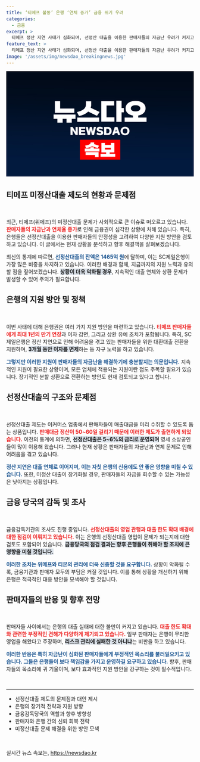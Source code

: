 ```yaml
---
title: ‘티메프 불똥’ 은행 ‘연체 증가’ 금융 위기 우려
categories:
  - 금융
excerpt: >
  티메프 정산 지연 사태가 심화되며, 선정산 대출을 이용한 판매자들의 자금난 우려가 커지고 있습니다. 은행들은 최대 1년 만기 연장과 이자 지원 방안을 검토 중입니다. 그러나 판매자들의 불만과 은행의 영업 관행에 대한 우려가 교차하며 혼란이 가중되고 있습니다.
feature_text: >
  티메프 정산 지연 사태가 심화되며, 선정산 대출을 이용한 판매자들의 자금난 우려가 커지고 있습니다. 은행들은 최대 1년 만기 연장과 이자 지원 방안을 검토 중입니다. 그러나 판매자들의 불만과 은행의 영업 관행에 대한 우려가 교차하며 혼란이 가중되고 있습니다.
image: '/assets/img/newsdao_breakingnews.jpg'
---
```


<p><img src="/assets/img/newsdao_breakingnews.jpg" alt="cryptoinkorea 속보" /></p>

<h2 data-ke-size="size26">티메프 미정산대출 제도의 현황과 문제점</h2>

<p data-ke-size="size16">&nbsp;</p>

<p data-ke-size="size16">최근, 티메프(위메프)의 미정산대출 문제가 사회적으로 큰 이슈로 떠오르고 있습니다. <b><span style="color: #ee2323;">판매자들의 자금난과 연체율 증가</span></b>로 인해 금융권이 심각한 상황에 처해 있습니다. 특히, 은행들은 선정산대출을 이용한 판매자들의 안정성을 고려하여 다양한 지원 방안을 검토하고 있습니다. 이 글에서는 현재 상황을 분석하고 향후 해결책을 살펴보겠습니다.</p>

<p data-ke-size="size16">최신의 통계에 따르면, <b><span style="color: #1a5490;">선정산대출의 잔액은 1465억 원</span></b>에 달하며, 이는 SC제일은행이 가장 많은 비중을 차지하고 있습니다. 이러한 배경과 함께, 지금까지의 지원 노력과 유의할 점을 짚어보겠습니다. <b><span style="background-color: #21538527;">상황이 더욱 악화될 경우</span></b>, 지속적인 대출 연체와 상환 문제가 발생할 수 있어 주의가 필요합니다.</p>

<h2 data-ke-size="size26">은행의 지원 방안 및 정책</h2>

<p data-ke-size="size16">&nbsp;</p>

<p data-ke-size="size16">이번 사태에 대해 은행권은 여러 가지 지원 방안을 마련하고 있습니다. <b><span style="color: #ee2323;">티메프 판매자들에게 최대 1년의 만기 연장</span></b>과 이자 감면, 그리고 상환 유예 조치가 포함됩니다. 특히, SC제일은행은 정산 지연으로 인해 어려움을 겪고 있는 판매자들을 위한 대환대출 전환을 지원하며, <b><span style="background-color: #21538527;">3개월 동안 이자를 면제</span></b>하는 등 자구 노력을 하고 있습니다.</p>

<p data-ke-size="size16"><b><span style="color: #1a5490;">그렇지만 이러한 지원이 판매자들의 자금난을 해결하기에 충분할지는 의문입니다.</span></b> 지속적인 지원이 필요한 상황이며, 모든 업체에 적용되는 지원이란 점도 주목할 필요가 있습니다. 장기적인 분할 상환으로 전환하는 방안도 현재 검토되고 있다고 합니다.</p>

<h2 data-ke-size="size26">선정산대출의 구조와 문제점</h2>

<p data-ke-size="size16">&nbsp;</p>

<p data-ke-size="size16">선정산대출 제도는 이커머스 업종에서 판매자들이 매출대금을 미리 수취할 수 있도록 돕는 상품입니다. <b><span style="color: #ee2323;">판매대금 정산이 50~60일 걸리기 때문에 이러한 제도가 출현하게 되었습니다.</span></b> 이전의 통계에 의하면, <b><span style="background-color: #21538527;">선정산대출은 5~6%의 금리로 운영되며</span></b> 영세 소상공인들이 많이 이용해 왔습니다. 그러나 현재 상황은 판매자들의 자금난과 연체 문제로 인해 어려움을 겪고 있습니다.</p>

<p data-ke-size="size16"><b><span style="color: #1a5490;">정산 지연은 대출 연체로 이어지며, 이는 자칫 은행의 신용에도 안 좋은 영향을 미칠 수 있습니다.</span></b> 또한, 미정산 대출이 장기화될 경우, 판매자들의 자금을 회수할 수 있는 가능성은 낮아지는 상황입니다.</p>

<h2 data-ke-size="size26">금융 당국의 감독 및 조사</h2>

<p data-ke-size="size16">&nbsp;</p>

<p data-ke-size="size16">금융감독기관의 조사도 진행 중입니다. <b><span style="color: #ee2323;">선정산대출의 영업 관행과 대출 한도 확대 배경에 대한 점검이 이뤄지고 있습니다.</span></b> 이는 은행의 선정산대출 영업이 문제가 되는지에 대한 검토도 포함되어 있습니다. <b><span style="background-color: #21538527;">금융당국의 점검 결과는 향후 은행들이 취해야 할 조치에 큰 영향을 미칠 것입니다.</span></b></p>

<p data-ke-size="size16"><b><span style="color: #1a5490;">이러한 조치는 위메프와 티몬의 관리에 더욱 신중할 것을 요구합니다.</span></b> 상황이 악화될 수록, 금융기관과 판매자 모두의 부담은 커질 것입니다. 이를 통해 상황을 개선하기 위해 은행은 적극적인 대응 방안을 모색해야 할 것입니다.</p>

<h2 data-ke-size="size26">판매자들의 반응 및 향후 전망</h2>

<p data-ke-size="size16">&nbsp;</p>

<p data-ke-size="size16">판매자들 사이에서는 은행의 대출 실태에 대한 불만이 커지고 있습니다. <b><span style="color: #ee2323;">대출 한도 확대와 관련한 부정적인 견해가 다양하게 제기되고 있습니다.</span></b> 일부 판매자는 은행이 무리한 영업을 해왔다고 주장하며, <b><span style="background-color: #21538527;">리스크 관리에 실패한 것 아니냐</span></b>는 비판을 하고 있습니다.</p>

<p data-ke-size="size16"><b><span style="color: #1a5490;">이러한 반응은 특히 자금난이 심화된 판매자들에게 부정적인 목소리를 불러일으키고 있습니다. 그들은 은행들이 보다 책임감을 가지고 운영하길 요구하고 있습니다.</span></b> 향후, 판매자들의 목소리에 귀 기울이며, 보다 효과적인 지원 방안을 강구하는 것이 필수적입니다.</p>

<p data-ke-size="size16">&nbsp;</p>

<hr />

<ul>
  <li>선정산대출 제도의 문제점과 대안 제시</li>
  <li>은행의 장기적 전략과 지원 방향</li>
  <li>금융감독당국의 역할과 향후 방향성</li>
  <li>판매자와 은행 간의 신뢰 회복 전략</li>
  <li>미정산대출 문제 해결을 위한 방안 모색</li>
</ul>

<p data-ke-size="size16">&nbsp;</p>
실시간 뉴스 속보는, <a href="https://newsdao.kr" rel="dofollow">https://newsdao.kr</a>


